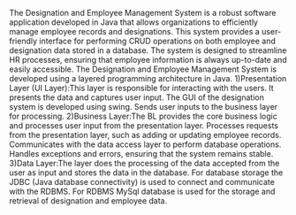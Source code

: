 The Designation and Employee Management System is a robust software application developed in Java that allows organizations to efficiently manage employee records and designations. This system provides a user-friendly interface for performing CRUD operations on both employee and designation data stored in a database. The system is designed to streamline HR processes, ensuring that employee information is always up-to-date and easily accessible.
The Designation and Employee Management System is developed using a layered programming architecture in Java.
1)Presentation Layer (UI Layer):This layer is responsible for interacting with the users. It presents the data and captures user input.
The GUI of the designation system is developed using swing.
Sends user inputs to the business layer for processing.
2)Business Layer:The BL provides the core business logic and processes user input from the presentation layer. 
Processes requests from the presentation layer, such as adding or updating employee records.
Communicates with the data access layer to perform database operations.
Handles exceptions and errors, ensuring that the system remains stable.
3)Data Layer:The layer does the processing of the data accepted from the user as input and stores the data in the database.
For database storage the JDBC (Java database connectivity) is used to connect and communicate with the RDBMS.
For RDBMS MySql database is used for the storage and retrieval of designation and employee data. 
